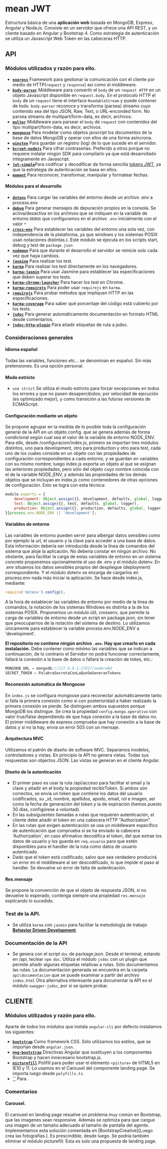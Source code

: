 # mean JWT
Estructura básica de una **aplicación web** basada en MongoDB, Express, Angular y NodeJs. Consiste en un servidor que ofrece una API REST, y un cliente basado en Angular y Bootstrap 4. Como estrategia de autenticación se utiliza un Javascript Web Token en las cabeceras HTTP.  
## API
### Módulos utilizados y razón para ello.
* [**`express`**](https://www.npmjs.com/package/express) Framework para gestionar la comunicación con el cliente por medio de HTTP(`request` y `response`) así como el middleware.
* [**`body-parser`**](https://www.npmjs.com/package/body-parser) Middleware para convertir el `body` de un `request HTTP` en un objeto Javascript disponible en `request.body`. En el protocolo HTTP el `body` de un `request` tiene el interface `ReadableStream` y puede contener de todo. `body-parser` reconoce y transforma (parsea) streams cuyo contenido sea del tipo JSON, Raw, Text, o URL-enconded form. No parsea streams de multipart/form-data, es decir, archivos. 
* [**`multer`**](https://www.npmjs.com/package/multer) Middleware para parsear el `body` de `request` con contenidos del tipo multipart/form-data, es decir, archivos.
* [**`mongoose`**](https://www.npmjs.com/package/mongoose) Para modelar como objetos javscript los documentos de la base de datos MongoDB y operar con ellos de una forma asíncrona.
* [**`winston`**](https://www.npmjs.com/package/winston) Para guardar un registro (log) de lo que sucede en el servidor.
* [**`bcrypt-nodejs`**](https://www.npmjs.com/package/bcrypt-nodejs) Para cifrar contraseñas. Preferido a otros porque no requiere instalar ningún SDK para compilarlo ya que está desarrollado íntegramente en Javascript.
* [**`jwt-simple`**](https://www.npmjs.com/package/jwt-simple)Para codificar y decodificar de forma sencilla [tokens JWT](https://tools.ietf.org/html/rfc7519), ya que la estrategia de autenticación se basa en ellos.
* [**`moment`**](https://www.npmjs.com/package/moment) Para reconocer, transformar, manipular y formatear fechas.
#### Módulos para el desarrollo
* [**`dotenv`**](https://www.npmjs.com/package/dotenv) Para cargar las variables del entorno desde un archivo .env a process.env
* [**`debug`**](https://www.npmjs.com/package/debug) Para generar mensajes de depuración propios en la consola. Se activa/desactiva en los archivos que se indiquen en la variable de entorno `DEBUG` que configuramos en el archivo `.env` inicialmente con el valor `*`
* [**`cross-env`**](https://www.npmjs.com/package/cross-env) Para establecer las variables del entorno una sola vez, con independencia de la plataforma, ya que windows y los sistemas POSIX usan notaciones distintas.). Este módulo se ejecuta en los scripts start, debug y test de `package.json` 
* [**`nodemon`**](https://www.npmjs.com/package/nodemon) Para que durante el desarrollo el servidor se reinicie solo cada vez que haya cambios.
* [**`jasmine`**](https://www.npmjs.com/package/jasmine) Para realizar los test.
* [**`karma`**](https://www.npmjs.com/package/karma) Para realizar los test directamente en los navegadores.
* [**`karma-jasmin`**]() Para usar Jasmine para establecer las especificaciones que deben superar los tests.
* [**`karma-chrome-launcher`**](https://www.npmjs.com/package/karma-chrome-launcher) Para hacer los test en Chrome.
* [**`karma-requirejs`**]() Para poder usar `requirejs` en `karma`. 
* [**`requirejs`**]() Para probar métodos que impliquen HTTP en las especificaciones.
* [**`karma-coverage`**](https://www.npmjs.com/package/karma-coverage) Para saber qué porcentaje del código está cubierto por los tests.
* [**`jsdoc`**](https://www.npmjs.com/package/jsdoc) Para generar automáticamente documentación en formato HTML desde comentarios. 
* [**`jsdoc-http-plugin`**](https://www.npmjs.com/package/jsdoc-http-plugin) Para añadir etiquetas de ruta a jsdoc.
### Consideraciones generales
#### Idioma español
Todas las variables, funciones etc... se denominan en español. Sin más pretensiones. Es una opción personal.

#### Modo estricto
* `use strict` Se utiliza el modo estricto para forzar excepciones en todos los errores y que no pasen desapercibidos; por velocidad de ejecución (es optimizado mejor), y como transición a las futuras versiones de ECMAScript. 

#### Configuración mediante un objeto
Se propone agrupar en la medida de lo posible toda la configuración general de la API en un objeto config. que se genera además de forma condicional según cual sea el valor de la variable de entorno NODE_ENV. Para ello, desde /configuracion/index.js, primero se importan tres módulos distintos, uno para development, otro para production y otro para test, cada uno de los cuales consiste en un objeto con las propiedades de configuración correspondientes a cada entorno, y se guardan en variables con su mismo nombre; luego index.js exporta un objeto al que se asignan las anteriores propiedades, pero sólo del objeto cuyo nombre coincida con el de la variable NODE_ENV, y además las propiedades de los demás objetos que se incluyan en index.js como contenedores de otras opciones de configuración. Esto se logra con esta técnica:

```javascript
module.exports = {
    development: Object.assign({}, development, defaults, global, logger),
    test: Object.assign({}, test, defaults, global, logger),
    production: Object.assign({}, production, defaults, global, logger)
}[process.env.NODE_ENV || 'development'];
```

#### Variables de entorno
Las variables de entorno pueden servir para albergar datos sensibles como por ejemplo la url, el usuario y la clave para acceder a una base de datos. Esta información debería ser introducida desde la línea de comandos del sistema que aloje la aplicación. No debería constar en ningún archivo. No obstante, para facilitar la carga de estas variables de entorno en un sistema concreto proponemos opcionalmente el uso de .env y el módulo dotenv. En .env situamos los datos sensibles propios del despliegue (deployment) correspondiente. Y el módulo dotenv se encarga de cargarlos en process.env nada más iniciar la aplicación. 
Se hace desde index.js, mediante: 

```javascript
require('dotenv').config();
```

A la hora de establecer las variables de entorno por medio de la línea de comandos, la notación de los sistemas Windows es distinta a la de los sistemas POSIX. Proponemos un módulo útil, crossenv, que permite la carga de variables de entorno desde un script en package.json, sin tener que preocuparnos de la notación del sistema de destino. Lo utilizamos únicamente para establecer la variable process.env.NODE_ENV a 'development'.

**El repositorio no contiene ningún archivo `.env`. Hay que crearlo en cada instalación.** Debe contener como mínimo las variables que se indican a continuación, de lo contrario el Servidor no podrá funcionar correctamente, fallará la conexión a la base de datos o fallará la creación de tokes, etc.:
```Javascript
MONGODB_URL = mongodb://127.0.0.1:27017/nombreBd
SECRET_TOKEN = PalabraSecretaConLaQueSeGeneranTokens
```

#### Reconexión automática de Mongoose
En `index.js` se configura mongoose para reconectar automáticamente tanto si falla la primera conexión como si con posterioridad a haber realizado la primera conexión se pierde. Se distinguen ambos supuestos porque MongoDB los distingue.
Se crea la propiedad `config.mongo.operativo` con valor true/false dependiendo de que haya conexión a la base de datos no.
El primer middleware de express comprueba que hay conexión a la base de datos y si no la hay, envia un error 503 con un mensaje.

#### Arquitectura MVC
Utilizamos el patrón de diseño de software MVC. Separamos modelos, controladores y vistas. En principio la API no genera vistas. Todas sus respuestas son objectos JSON. Las vistas se generan en el cliente Angular.

#### Diseño de la autenticación
* El primer paso es usar la ruta /api/acceso para facilitar el email y la clave y añadir en el body la propiedad recibirToken. Si ambos son correctos, se envía un token que contiene los datos del usuario codificados, su _id, nombre, apellidos, apodo, email, rol e imagen, así como la fecha de generación del token y la de expiración (hemos puesto 30 días, configúrese a voluntad).
* En las subsiguientes llamadas a rutas que requieren autenticación, el cliente debe añadir el token en una cabecera HTTP "Authorization".
* En las rutas que exigen autenticación se usa un middleware específico de autenticación que comprueba si se ha enviado la cabecera 'Authorization', en caso afirmativo decodifica el token, del que extrae los datos de usuario y los guarda en `req.usuario` para que estén disponibles para el handler de la ruta como datos de usuario autenticado.
* Dado que el token está codificado, salvo que sea verdadero producirá un error en el middleware al ser descodificado, lo que impide el paso al handler. Se devuelve un error de falta de autenticación. 

#### Res.mensaje
Se propone la convención de que el objeto de respuesta JSON, si no devuelve lo esperado, contenga siempre una propiedad `res.mensaje` explicando lo sucedido.

### Test de la API.
* Se utiliza `karma` con `jasmin` para facilitar la metodología de trabajo **[Behavior Driven Development](https://en.wikipedia.org/wiki/Behavior-driven_development)**.

### Documentación de la API
* Se genera con el script `doc` de package.json. Desde el terminal, estando en /api, teclear `npm doc`. Utiliza el módulo `jsdoc` con un plugin que permite añadir algunas etiquetas relativas a rutas. Sólo documentamos las rutas. La documentación generada se encuentra en la carpeta `api\documentacion` que se puede examinar a partir del archivo `index.html`
Otra alternativa interesante para documentar la API es el módulo `swagger-jsdoc`, por si se quiere probar.

 ## CLIENTE
 ### Módulos utilizados y razón para ello.
 Aparte de todos los módulos que instala `angular-cli` por defecto instalamos los siguientes:
 * [**`bootstrap`**](https://www.npmjs.com/package/bootstrap) Como framework CSS. Sólo utilizamos los estilos, que se importan desde `angular.json`.
 * [**`@ng-bootstrap`**](https://www.npmjs.com/package/@ng-bootstrap/ng-bootstrap) Directivas Angular que sustituyen a los componentes Bootstrap y hacen innecesario bootstrap.js. 
 * [**`picturefill`**](https://www.npmjs.com/package/picturefill) Polifill para poder usar el elemento `<picture>` de HTML5 en IE10 y 11. Lo usamos en el Carousel del componente landing page. Se importa luego desde `polyfills.ts`. 
 * [**``**]() Para .

### Comentarios
#### Carousel. 
El carousel en landing page resuelve un problema muy común en Bootstrap, que las imagenes sean responsive. Además se optimiza para que cargue una imagen de un tamaño adecuado al tamaño de pantalla del agente.
Implementamos esta solución comentada en [BootstrapCreative](Luego crea las fotografías.). 
Es prescindible, desde luego. Se podría también eliminar el módulo picturefill. Esta es solo una propuesta de landing page.
 